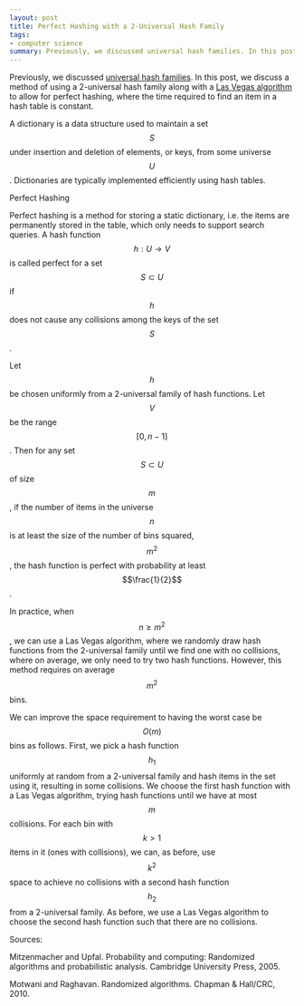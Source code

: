 ```yaml
---
layout: post
title: Perfect Hashing with a 2-Universal Hash Family
tags:
- computer science
summary: Previously, we discussed universal hash families. In this post, we discuss a method of using a 2-universal hash family along with a Las Vegas algorithm to allow for perfect hashing, where the time required to find an item in a hash table is constant.
---
```


Previously, we discussed [universal hash families](http://www.dianacai.com/blog/2014/09/06/universal-hashes/). In this post, we discuss a method of using a 2-universal hash family along with a
[Las Vegas algorithm](https://en.wikipedia.org/wiki/Las_Vegas_algorithm) to allow for perfect hashing, where the time required to find an item in a hash table is constant.

A dictionary is a data structure used to maintain a set $$S$$ under insertion and deletion of elements, or keys, from some universe $$U$$. Dictionaries are typically implemented efficiently using hash tables.

Perfect Hashing

Perfect hashing is a method for storing a static dictionary, i.e. the items are permanently stored in the table, which only needs to support search queries. A hash function $$h: U \rightarrow V$$ is called perfect for a set $$S \subset U$$ if $$h$$ does not cause any collisions among the keys of the set $$S$$.

Let $$h$$ be chosen uniformly from a 2-universal family of hash functions. Let $$V$$ be the range $$[0,n-1]$$. Then for any set $$S \subset U$$ of size $$m$$, if the number of items in the universe $$n$$ is at least the size of the number of bins squared, $$m^2$$, the hash function is perfect with probability at least $$\frac{1}{2}$$.

In practice, when $$n \geq m^2$$, we can use a Las Vegas algorithm, where we randomly draw hash functions from the 2-universal family until we find one with no collisions, where on average, we only need to try two hash functions. However, this method requires on average $$m^2$$ bins.

We can improve the space requirement to having the worst case be $$O(m)$$ bins as follows. First, we pick a hash function $$h_1$$ uniformly at random from a 2-universal family and hash items in the set using it, resulting in some collisions. We choose the first hash function with a Las Vegas algorithm, trying hash functions until we have at most $$m$$ collisions. For each bin with $$k > 1$$ items in it (ones with collisions), we can, as before, use $$k^2$$ space to achieve no collisions with a second hash function $$h_2$$ from a 2-universal family. As before, we use a Las Vegas algorithm to choose the second hash function such that there are no collisions.

Sources:

Mitzenmacher and Upfal. Probability and computing: Randomized algorithms and probabilistic analysis. Cambridge University Press, 2005.

Motwani and Raghavan. Randomized algorithms. Chapman & Hall/CRC, 2010.
